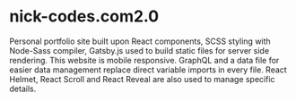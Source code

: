 # nick-codes.com2.0

Personal portfolio site built upon React components, SCSS styling with Node-Sass compiler, Gatsby.js used to build static files for server side rendering. This website is mobile responsive. GraphQL and a data file for easier data management replace direct variable imports in every file. React Helmet, React Scroll and React Reveal are also used to manage specific details. 
